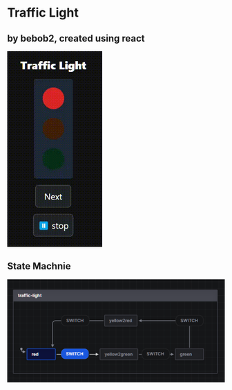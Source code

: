 # Traffic Light

## by bebob2, created using react

![Traffic Light animation](./trafficLightFast.gif)

## State Machnie

![State Machine Editor](./stateMachineEditor.png)
